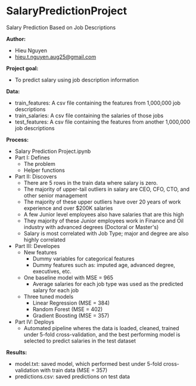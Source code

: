 # SalaryPredictionProject
Salary Prediction Based on Job Descriptions

**Author:**
- Hieu Nguyen
- hieu.t.nguyen.aug25@gmail.com

**Project goal:** 
- To predict salary using job description information

**Data:**
- train_features: A csv file containing the features from 1,000,000 job descriptions
- train_salaries: A csv file containing the salaries of those jobs
- test_features: A csv file containing the features from another 1,000,000 job descriptions

**Process:**
- Salary Prediction Project.ipynb
- Part I: Defines
  + The problem
  + Helper functions
- Part II: Discovers
  + There are 5 rows in the train data where salary is zero.
  + The majority of upper-tail outliers in salary are CEO, CFO, CTO, and other senior management
  + The majority of these upper outliers have over 20 years of work experience and over $200K salaries
  + A few Junior level employees also have salaries that are this high
  + They majority of these Junior employees work in Finance and Oil industry with advanced degrees (Doctoral or Master's)
  + Salary is most correlated with Job Type; major and degree are also highly correlated
- Part III: Developes
  + New features
    - Dummy variables for categorical features
    - Dummy features such as: imputed age, advanced degree, executives, etc.
  + One baseline model with MSE = 965
    - Average salaries for each job type was used as the predicted salary for each job
  + Three tuned models 
    - Linear Regression (MSE = 384)
    - Random Forest (MSE = 402)
    - Gradient Boosting (MSE = 357)
- Part IV: Deploys
  + Automated pipeline wheres the data is loaded, cleaned, trained under 5-fold cross-validation, and the best performing model is selected to predict salaries in the test dataset

**Results:**
- model.txt: saved model, which performed best under 5-fold cross-validation with train data (MSE = 357)
- predictions.csv: saved predictions on test data

